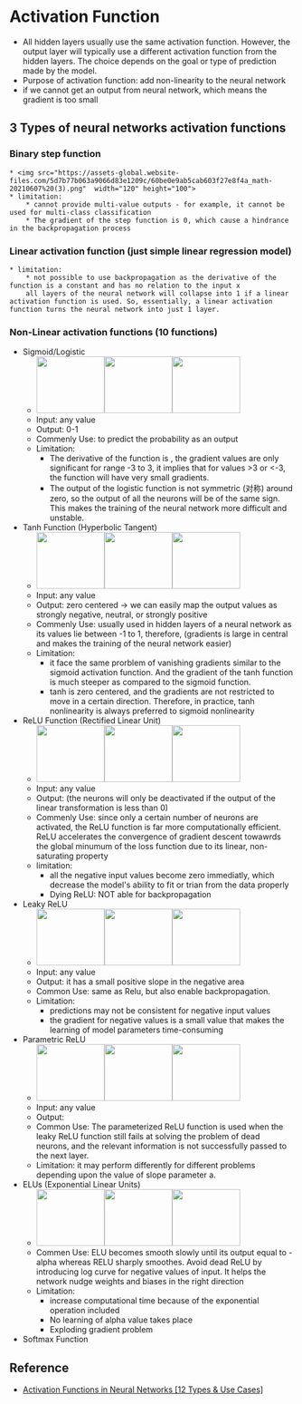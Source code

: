 # Activation Function

* All hidden layers usually use the same activation function. However, the output layer will typically use a different activation function from the hidden layers. The choice depends on the goal or type of prediction made by the model.
* Purpose of activation function: add non-linearity to the neural network
* if we cannot get an output from neural network, which means the gradient is too small

## 3 Types of neural networks activation functions
### Binary step function
    * <img src="https://assets-global.website-files.com/5d7b77b063a9066d83e1209c/60be0e9ab5cab603f27e8f4a_math-20210607%20(3).png"  width="120" height="100">
    * limitation: 
        * cannot provide multi-value outputs - for example, it cannot be used for multi-class classification
        * The gradient of the step function is 0, which cause a hindrance in the backpropagation process
### Linear activation function (just simple linear regression model)
    * limitation:
        * not possible to use backpropagation as the derivative of the function is a constant and has no relation to the input x
        all layers of the neural network will collapse into 1 if a linear activation function is used. So, essentially, a linear activation function turns the neural network into just 1 layer.
### Non-Linear activation functions (10 functions)
* Sigmoid/Logistic
    * <img src="https://assets-global.website-files.com/5d7b77b063a9066d83e1209c/60be196326da6e49a7a15661_math-20210607%20(7).png"  width="120" height="100"><img src="https://assets-global.website-files.com/5d7b77b063a9066d83e1209c/60d24547f85f71e3bd2339f8_pasted%20image%200%20(5).jpg"  width="120" height="100"><img src="https://assets-global.website-files.com/5d7b77b063a9066d83e1209c/60d2458396cfc63d0a02b0c8_pasted%20image%200%20(6).jpg"  width="120" height="100">
    * Input: any value
    * Output: 0-1
    * Commenly Use: to predict the probability as an output
    * Limitation: 
        * The derivative of the function is , the gradient values are only significant for range -3 to 3, it implies that for values >3 or <-3, the function will have very small gradients.
        * The output of the logistic function is not symmetric (对称) around zero, so the output of all the neurons will be of the same sign. This makes the training of the neural network more difficult and unstable.
* Tanh Function (Hyperbolic Tangent)
    * <img src="https://assets-global.website-files.com/5d7b77b063a9066d83e1209c/60be1a9bac9b73842964585e_math-20210607%20(8).png"  width="120" height="100"><img src="https://assets-global.website-files.com/5d7b77b063a9066d83e1209c/60d246555e0bd43f4bf17b77_Group%2022.jpg"  width="120" height="100"><img src="https://assets-global.website-files.com/5d7b77b063a9066d83e1209c/60d245b38d468ca69828e8f5_pasted%20image%200%20(7).jpg"  width="120" height="100">
    * Input: any value
    * Output: zero centered -> we can easily map the output values as strongly negative, neutral, or strongly positive
    * Commenly Use: usually used in hidden layers of a neural network as its values lie between -1 to 1, therefore, (gradients is large in central and makes the training of the neural network easier)
    * Limitation:
        * it face the same prorblem of vanishing gradients similar to the sigmoid activation function. And the gradient of the tanh function is much steeper as compared to the sigmoid function.
        * tanh is zero centered, and the gradients are not restricted to move in a certain direction. Therefore, in practice, tanh nonlinearity is always preferred to sigmoid nonlinearity
* ReLU Function (Rectified Linear Unit)
    * <img src="https://assets-global.website-files.com/5d7b77b063a9066d83e1209c/60be1b236a3731df9b1d43c9_math-20210607%20(11).png"  width="120" height="100"><img src="https://assets-global.website-files.com/5d7b77b063a9066d83e1209c/60d24d1ac2cc1ded69730feb_relu.jpg"  width="120" height="100"><img src="https://assets-global.website-files.com/5d7b77b063a9066d83e1209c/60d2472c7c7683854f329e45_pasted%20image%200%20(9).jpg"  width="120" height="100">
    * Input: any value
    * Output: (the neurons will only be deactivated if the output of the linear transformation is less than 0)
    * Commenly Use: since only a certain number of neurons are activated, the ReLU function is far more computationally efficient. ReLU accelerates the convergence of gradient descent towawrds the global minumum of the loss function due to its linear, non-saturating property
    * limitation:
        * all the negative input values become zero immediatly, which decrease the model's ability to fit  or trian from the data properly
        * Dying ReLU: NOT able for backpropagation
* Leaky ReLU
    * <img src="https://assets-global.website-files.com/5d7b77b063a9066d83e1209c/60be1b96b195d1119c30eddf_math-20210607%20(12).png"  width="120" height="100"><img src="https://assets-global.website-files.com/5d7b77b063a9066d83e1209c/60d2474e3a0f7a4010b6129e_pasted%20image%200%20(10).jpg"  width="120" height="100"><img src="https://assets-global.website-files.com/5d7b77b063a9066d83e1209c/60d248619e91e2238803bb97_pasted%20image%200%20(11).jpg"  width="120" height="100">
    * Input: any value
    * Output: it has a small positive slope in the negative area
    * Common Use: same as Relu, but also enable backpropagation. 
    * Limitation: 
        * predictions may not be consistent for negative input values
        * the gradient for negative values is a small value that makes the learning of model parameters time-consuming
* Parametric ReLU
    * <img src="https://assets-global.website-files.com/5d7b77b063a9066d83e1209c/60be2bc6703d396502ae28b2_math-20210607%20(21).png"  width="120" height="100"><img src="https://assets-global.website-files.com/5d7b77b063a9066d83e1209c/60d24887a3d0cc7966aa0aa7_pasted%20image%200%20(12).jpg"  width="120" height="100"><img src="https://assets-global.website-files.com/5d7b77b063a9066d83e1209c/60d248d0a17eb381ecce9489_pasted%20image%200%20(13).jpg"  width="120" height="100">
    * Input: any value
    * Output: 
    * Common Use: The parameterized ReLU function is used when the leaky ReLU function still fails at solving the problem of dead neurons, and the relevant information is not successfully passed to the next layer.
    * Limitation: it may perform differently for different problems depending upon the value of slope parameter a.
* ELUs (Exponential Linear Units)
    * <img src="https://assets-global.website-files.com/5d7b77b063a9066d83e1209c/60be1d44cdd90474e0430225_math-20210607%20(14).png"  width="120" height="100"><img src="https://assets-global.website-files.com/5d7b77b063a9066d83e1209c/60d248d0a17eb381ecce9489_pasted%20image%200%20(13).jpg"  width="120" height="100"><img src="https://assets-global.website-files.com/5d7b77b063a9066d83e1209c/60d248fe0377d17681762682_pasted%20image%200%20(14).jpg"  width="120" height="100">
    * Commen Use: ELU becomes smooth slowly until its output equal to -alpha whereas RELU sharply smoothes. Avoid dead ReLU by introducing log curve for negative values of input. It helps the network nudge weights and biases in the right direction
    * Limitation:
        * increase computational time because of the exponential operation included
        * No learning of alpha value takes place
        * Exploding gradient problem
* Softmax Function

## Reference
* [Activation Functions in Neural Networks [12 Types & Use Cases]](https://www.v7labs.com/blog/neural-networks-activation-functions#:~:text=An%20Activation%20Function%20decides%20whether,prediction%20using%20simpler%20mathematical%20operations.)